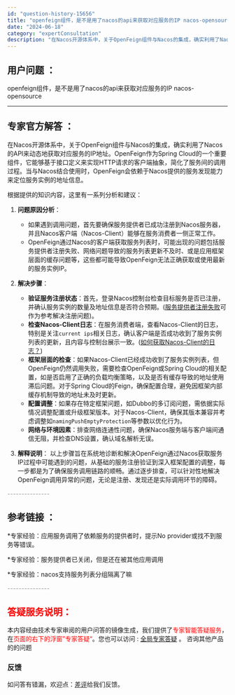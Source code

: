 ```yaml
---
id: "question-history-15656"
title: "openfeign组件，是不是用了nacos的api来获取对应服务的IP nacos-opensource"
date: "2024-06-18"
category: "expertConsultation"
description: "在Nacos开源体系中，关于OpenFeign组件与Nacos的集成，确实利用了Nacos的API来动态地获取对应服务的IP地址。OpenFeign作为Spring Cloud的一个重要组件，它能够基于接口定义来实现HTTP请求的客户端抽象，简化了服务间的调用过程。当与Nacos结合使用时，Open"
---
```


## 用户问题 ： 
 openfeign组件，是不是用了nacos的api来获取对应服务的IP nacos-opensource 

---------------
## 专家官方解答 ：

在Nacos开源体系中，关于OpenFeign组件与Nacos的集成，确实利用了Nacos的API来动态地获取对应服务的IP地址。OpenFeign作为Spring Cloud的一个重要组件，它能够基于接口定义来实现HTTP请求的客户端抽象，简化了服务间的调用过程。当与Nacos结合使用时，OpenFeign会依赖于Nacos提供的服务发现能力来定位服务实例的地址信息。

根据提供的知识内容，这里有一系列分析和建议：

1. **问题原因分析**：
   - 如果遇到调用问题，首先要确保服务提供者已成功注册到Nacos服务器，并且Nacos客户端（Nacos-Client）能够在服务消费者一侧正常工作。
   - OpenFeign通过Nacos的客户端获取服务列表时，可能出现的问题包括服务提供者注册失败、网络问题导致的服务列表更新不及时、或是应用框架层面的缓存问题等，这些都可能导致OpenFeign无法正确获取或使用最新的服务实例IP。

2. **解决步骤**：
   - **验证服务注册状态**：首先，登录Nacos控制台检查目标服务是否已注册，并确认服务实例的数量及地址信息是否符合预期。([服务提供者注册失败](https://aliyuque.antfin.com/ozb6sn/nacos-opensource/toyvi01c9rwg41ly)可作为参考解决注册问题)。
   - **检查Nacos-Client日志**：在服务消费者端，查看Nacos-Client的日志，特别是关注`current ips`相关日志，确认客户端是否成功收到了服务实例列表的更新，且内容与控制台展示一致。([如何获取Nacos-Client的日志？](https://aliyuque.antfin.com/ozb6sn/nacos-opensource/ci3i97p07s73tewg))
   - **框架层面的检查**：如果Nacos-Client已经成功收到了服务实例列表，但OpenFeign仍然调用失败，需要检查OpenFeign或Spring Cloud的相关配置，如是否启用了正确的负载均衡策略，以及是否有缓存导致的地址使用滞后问题。对于Spring Cloud的Feign，确保配置合理，避免因框架内部缓存机制导致的地址未及时更新。
   - **配置调整**：如果存在特定框架问题，如Dubbo的多订阅问题，需依据实际情况调整配置或升级框架版本。对于Nacos-Client，确保其版本兼容并考虑调整如`namingPushEmptyProtection`等参数以优化行为。
   - **网络与环境因素**：排查网络连通性问题，确保Nacos服务端与客户端间通信无阻，并检查DNS设置，确认域名解析无误。

3. **解释说明**：
   以上步骤旨在系统地诊断和解决OpenFeign通过Nacos获取服务IP过程中可能遇到的问题，从基础的服务注册验证到深入框架配置的调整，每一步都是为了确保服务调用链路的顺畅。通过逐步排查，可以针对性地解决OpenFeign调用异常的问题，无论是注册、发现还是实际调用环节的障碍。


<font color="#949494">---------------</font> 


## 参考链接 ：

*专家经验：应用服务调用了依赖服务的提供者时，提示No provider或找不到服务等错误。 
 
 *专家经验：服务提供者已关闭，但是还在被其他应用调用 
 
 *专家经验：nacos支持服务列表分组隔离了嘛 


 <font color="#949494">---------------</font> 
 


## <font color="#FF0000">答疑服务说明：</font> 

本内容经由技术专家审阅的用户问答的镜像生成，我们提供了<font color="#FF0000">专家智能答疑服务</font>，在<font color="#FF0000">页面的右下的浮窗”专家答疑“</font>。您也可以访问 : [全局专家答疑](https://opensource.alibaba.com/chatBot) 。 咨询其他产品的的问题

### 反馈
如问答有错漏，欢迎点：[差评](https://ai.nacos.io/user/feedbackByEnhancerGradePOJOID?enhancerGradePOJOId=15708)给我们反馈。
